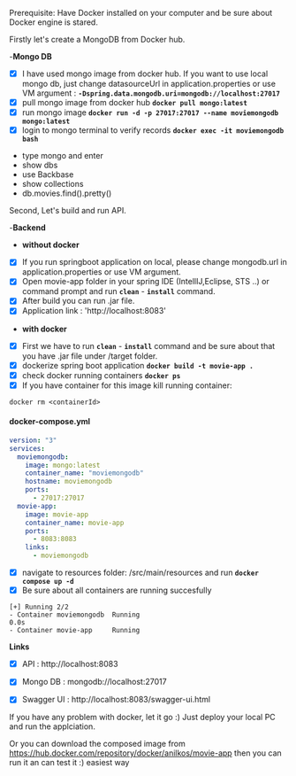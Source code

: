 
Prerequisite:
Have Docker installed on your computer and be sure about Docker engine is stared.

 Firstly let's create a MongoDB from Docker hub.

-**Mongo DB**
- [x] I have used mongo image from docker hub. If you want to use local mongo db, just change datasourceUrl in application.properties  or use VM argument : **`-Dspring.data.mongodb.uri=mongodb://localhost:27017`**
- [x] pull mongo image from docker hub **`docker pull mongo:latest`**
- [x] run mongo image **`docker run -d -p 27017:27017 --name moviemongodb mongo:latest`**
- [x] login to mongo terminal to verify records **`docker exec -it moviemongodb bash`**
- type mongo and enter
- show dbs
- use Backbase
- show collections
- db.movies.find().pretty()


Second, Let's build and run API.

-**Backend**

* **without docker**
- [x] If you run springboot application on local, please change mongodb.url in application.properties or use VM argument.
- [x] Open movie-app folder in your spring IDE (IntellIJ,Eclipse, STS ..) or command prompt and run **`clean`** - **`install`** command.
- [x] After build you can run .jar file.
- [x] Application link : 'http://localhost:8083'
  
* **with docker**
- [x] First we have to run **`clean`** - **`install`** command and be sure about that you have .jar file under /target folder.
- [x] dockerize spring boot application **`docker build -t movie-app .`**
- [x] check docker running containers  **`docker ps`** 
- [x] If you have container for this image kill running container:
```
docker rm <containerId>
```

#### docker-compose.yml
```yaml
version: "3"
services:
  moviemongodb:
    image: mongo:latest
    container_name: "moviemongodb"
    hostname: moviemongodb
    ports:
      - 27017:27017
  movie-app:
    image: movie-app
    container_name: movie-app
    ports:
      - 8083:8083
    links:
      - moviemongodb
```

- [x] navigate to resources folder:
/src/main/resources and run  **`docker compose up -d`**
- [x] Be sure about all containers are running succesfully
 ```
[+] Running 2/2
 - Container moviemongodb  Running                                                                                                                            0.0s
 - Container movie-app     Running   
```



**Links**
- [x] API        :  http://localhost:8083
- [x] Mongo DB   :  mongodb://localhost:27017
- [x] Swagger UI :  http://localhost:8083/swagger-ui.html



If you have any problem with docker, let it go :) Just deploy your local PC and run the applciation.

Or you can download the composed image from https://hub.docker.com/repository/docker/anilkos/movie-app then you can run it an can test it :) easiest way
